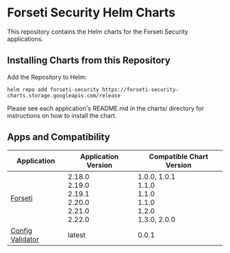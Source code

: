 # Forseti Security Helm Charts

This repository contains the Helm charts for the Forseti Security applications.

## Installing Charts from this Repository

Add the Repository to Helm:

    helm repo add forseti-security https://forseti-security-charts.storage.googleapis.com/release

Please see each application's README.md in the charts/ directory for instructions on how to install the chart.

## Apps and Compatibility

| Application                          | Application Version | Compatible Chart Version |
| -----------------                    | ------------------  | ---------------          |
| [Forseti](./charts/forseti-security) | 2.18.0<br />2.19.0<br />2.19.1<br />2.20.0<br />2.21.0<br />2.22.0 | 1.0.0, 1.0.1<br />1.1.0<br />1.1.0<br />1.1.0<br />1.2.0<br />1.3.0, 2.0.0 |
| [Config Validator](./charts/config-validator) | latest | 0.0.1 |
